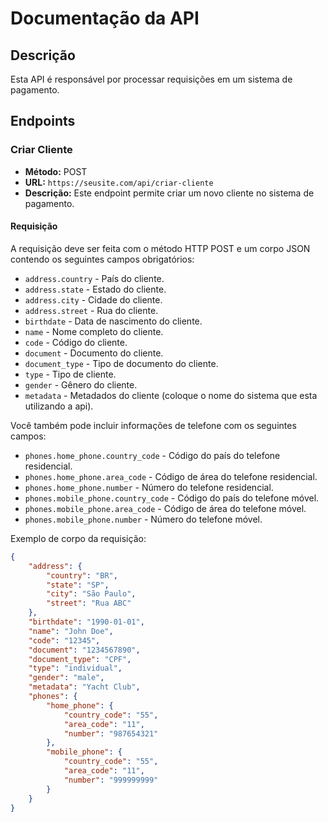 # Documentação da API

## Descrição
Esta API é responsável por processar requisições em um sistema de pagamento.

## Endpoints

### Criar Cliente

- **Método:** POST
- **URL:** `https://seusite.com/api/criar-cliente`
- **Descrição:** Este endpoint permite criar um novo cliente no sistema de pagamento.

#### Requisição

A requisição deve ser feita com o método HTTP POST e um corpo JSON contendo os seguintes campos obrigatórios:

- `address.country` - País do cliente.
- `address.state` - Estado do cliente.
- `address.city` - Cidade do cliente.
- `address.street` - Rua do cliente.
- `birthdate` - Data de nascimento do cliente.
- `name` - Nome completo do cliente.
- `code` - Código do cliente.
- `document` - Documento do cliente.
- `document_type` - Tipo de documento do cliente.
- `type` - Tipo de cliente.
- `gender` - Gênero do cliente.
- `metadata` - Metadados do cliente (coloque o nome do sistema que esta utilizando a api).

Você também pode incluir informações de telefone com os seguintes campos:

- `phones.home_phone.country_code` - Código do país do telefone residencial.
- `phones.home_phone.area_code` - Código de área do telefone residencial.
- `phones.home_phone.number` - Número do telefone residencial.
- `phones.mobile_phone.country_code` - Código do país do telefone móvel.
- `phones.mobile_phone.area_code` - Código de área do telefone móvel.
- `phones.mobile_phone.number` - Número do telefone móvel.

Exemplo de corpo da requisição:

```json
{
    "address": {
        "country": "BR",
        "state": "SP",
        "city": "São Paulo",
        "street": "Rua ABC"
    },
    "birthdate": "1990-01-01",
    "name": "John Doe",
    "code": "12345",
    "document": "1234567890",
    "document_type": "CPF",
    "type": "individual",
    "gender": "male",
    "metadata": "Yacht Club",
    "phones": {
        "home_phone": {
            "country_code": "55",
            "area_code": "11",
            "number": "987654321"
        },
        "mobile_phone": {
            "country_code": "55",
            "area_code": "11",
            "number": "999999999"
        }
    }
}
